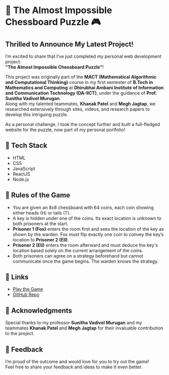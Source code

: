# 🚀 The Almost Impossible Chessboard Puzzle 🎮

## Thrilled to Announce My Latest Project\!

I’m excited to share that I’ve just completed my personal web development project:  
**"The Almost Impossible Chessboard Puzzle"**!  

This project was originally part of the **MACT (Mathematical Algorithmic and Computational Thinking)** course in my first semester of **B.Tech in Mathematics and Computing** at **Dhirubhai Ambani Institute of Information and Communication Technology (DA-IICT)**, under the guidance of **Prof. Sunitha Vadivel Murugan**.  
Along with my talented teammates, **Khanak Patel** and **Megh Jagtap**, we researched extensively through sites, videos, and research papers to develop this intriguing puzzle.  

As a personal challenge, I took the concept further and built a full-fledged website for the puzzle, now part of my personal portfolio!

## 🔧 Tech Stack

- HTML  
- CSS  
- JavaScript  
- ReactJS  
- Node.js  

## 📝 Rules of the Game

- You are given an 8x8 chessboard with 64 coins, each coin showing either heads (H) or tails (T).  
- A key is hidden under one of the coins. Its exact location is unknown to both prisoners at the start.  
- **Prisoner 1 (Fox)** enters the room first and sees the location of the key as shown by the warden. Fox must flip exactly one coin to convey the key’s location to **Prisoner 2 (Ell)**.  
- **Prisoner 2 (Ell)** enters the room afterward and must deduce the key's location based solely on the current arrangement of the coins.  
- Both prisoners can agree on a strategy beforehand but cannot communicate once the game begins. The warden knows the strategy.  

## 🔗 Links

- [Play the Game](https://chessboard-puzzle.vercel.app/)  
- [GitHub Repo](https://lnkd.in/dD5Q68Wm)  

## 🙌 Acknowledgments

Special thanks to my professor **Sunitha Vadivel Murugan** and my teammates **Khanak Patel** and **Megh Jagtap** for their invaluable contribution to the project.

## 💬 Feedback

I’m proud of the outcome and would love for you to try out the game!  
Feel free to share your feedback and ideas to make it even better.




